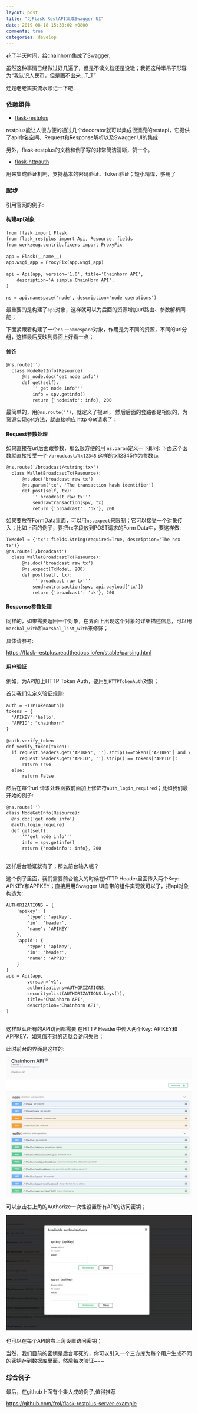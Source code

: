 ```yaml
---
layout: post
title: "为Flask RestAPI集成Swagger UI"
date: 2019-08-18 15:38:02 +0800
comments: true
categories: develop
---
```


花了半天时间，给[chainhorn](https://github.com/brain-zhang/chainhorn)集成了Swagger;

虽然这种事情已经做过好几遍了，但是不读文档还是没辙；我把这种半吊子形容为“我认识人民币，但是画不出来...T_T”

还是老老实实流水账记一下吧:

<!-- more -->

### 依赖组件

* [flask-restplus](https://flask-restplus.readthedocs.io)

restplus能让人很方便的通过几个decorator就可以集成很漂亮的restapi，它提供了api命名空间、Request和Response解析以及Swagger UI的集成

另外，flask-restplus的文档和例子写的非常简洁清晰，赞一个。

* [flask-httpauth](https://flask-httpauth.readthedocs.io/en/latest/)

用来集成验证机制，支持基本的密码验证、Token验证；短小精悍，够用了


### 起步

引用官网的例子:

#### 构建api对象


```
from flask import Flask
from flask_restplus import Api, Resource, fields
from werkzeug.contrib.fixers import ProxyFix

app = Flask(__name__)
app.wsgi_app = ProxyFix(app.wsgi_app)

api = Api(app, version='1.0', title='Chainhorn API',
    description='A simple ChainHorn API',
)

ns = api.namespace('node', description='node operations')

```

最重要的是构建了`api`对象，这样就可以为后面的资源增加url路由、参数解析同能；

下面紧跟着构建了一个`ns` --`namespace`对象，作用是为不同的资源，不同的url分组，这样最后反映到界面上好看一点；

#### 修饰


```
@ns.route('')
  class NodeGetInfo(Resource):
      @ns_node.doc('get node info')
      def get(self):
          '''get node info'''
          info = spv.getinfo()
          return {'nodeinfo': info}, 200

```

最简单的，用`@ns.route('')`，就定义了根url， 然后后面的套路都是相似的，为资源实现get方法，就直接响应 http Get请求了；

#### Request参数处理

如果直接在url后面跟参数，那么很方便的用 `ns.param`定义一下即可:
下面这个函数就直接接受一个 `/broadcast/tx12345` 这样的tx12345作为参数`tx`


```
@ns.route('/broadcast/<string:tx>')
  class WalletBroadcastTx(Resource):
      @ns.doc('broadcast raw tx')
      @ns.param('tx', 'The transaction hash identifier')
      def post(self, tx):
          '''broadcast raw tx'''
          sendrawtransaction(spv, tx)
          return {'broadcast': 'ok'}, 200

```

如果要放在FormData里面，可以用`ns.expect`来限制；它可以接受一个对象传入；比如上面的例子，要把`tx`字段放到POST请求的Form Data中，要这样做:


```
TxModel = {'tx': fields.String(required=True, description='The hex tx')}
@ns.route('/broadcast')
  class WalletBroadcastTx(Resource):
      @ns.doc('broadcast raw tx')
      @ns.expect(TxModel, 200)
      def post(self, tx):
          '''broadcast raw tx'''
          sendrawtransaction(spv, api.payload['tx'])
          return {'broadcast': 'ok'}, 200

```

#### Response参数处理

同样的，如果需要返回一个对象，在界面上出现这个对象的详细描述信息，可以用`marshal_with`和`marshal_list_with`来修饰；

具体请参考:

https://flask-restplus.readthedocs.io/en/stable/parsing.html


#### 用户验证

例如，为API加上HTTP Token Auth，要用到`HTTPTokenAuth`对象；

首先我们先定义验证规则:


```
auth = HTTPTokenAuth()
tokens = {
  'APIKEY':'hello',
  "APPID": "chainhorn"
}

@auth.verify_token
def verify_token(token):
  if request.headers.get('APIKEY', '').strip()==tokens['APIKEY'] and \
     request.headers.get('APPID', '').strip() == tokens['APPID']:
      return True
  else:
      return False

```

然后在每个url 请求处理函数前面加上修饰符`auth_login_required`；比如我们最开始的例子:


```
@ns.route('')
class NodeGetInfo(Resource):
  @ns.doc('get node info')
  @auth.login_required
  def get(self):
      '''get node info'''
      info = spv.getinfo()
      return {'nodeinfo': info}, 200


```

这样后台验证就有了；那么前台输入呢？

这个例子里面，我们需要前台输入的时候在HTTP Header里面传入两个Key: APIKEY和APPKEY；直接用用Swagger UI自带的组件实现就可以了，把api对象构造为:


```
AUTHORIZATIONS = {
    'apikey': {
        'type': 'apiKey',
        'in': 'header',
        'name': 'APIKEY'
    },
    'appid': {
        'type': 'apiKey',
        'in': 'header',
        'name': 'APPID'
    }
}
api = Api(app,
        version='v1',
        authorizations=AUTHORIZATIONS,
        security=list(AUTHORIZATIONS.keys()),
        title='Chainhorn API',
        description='Chainhorn API',
)


```

这样默认所有的API访问都需要 在HTTP Header中传入两个Key: APIKEY和APPKEY，如果值不对的话就会访问失败；

此时前台的界面是这样的:

![Auth1](https://raw.githubusercontent.com/brain-zhang/brain-zhang.github.io/source/images/201908/bg3.jpg)

可以点击右上角的Authorize一次性设置所有API的访问密钥；

![Auth2](https://raw.githubusercontent.com/brain-zhang/brain-zhang.github.io/source/images/201908/bg4.jpg)

也可以在每个API的右上角设置访问密钥；

当然，我们目前的密钥是后台写死的，你可以引入一个三方库为每个用户生成不同的密钥存到数据库里面，然后每次验证~~~

### 综合例子

最后，在github上面有个集大成的例子,值得推荐

https://github.com/frol/flask-restplus-server-example


